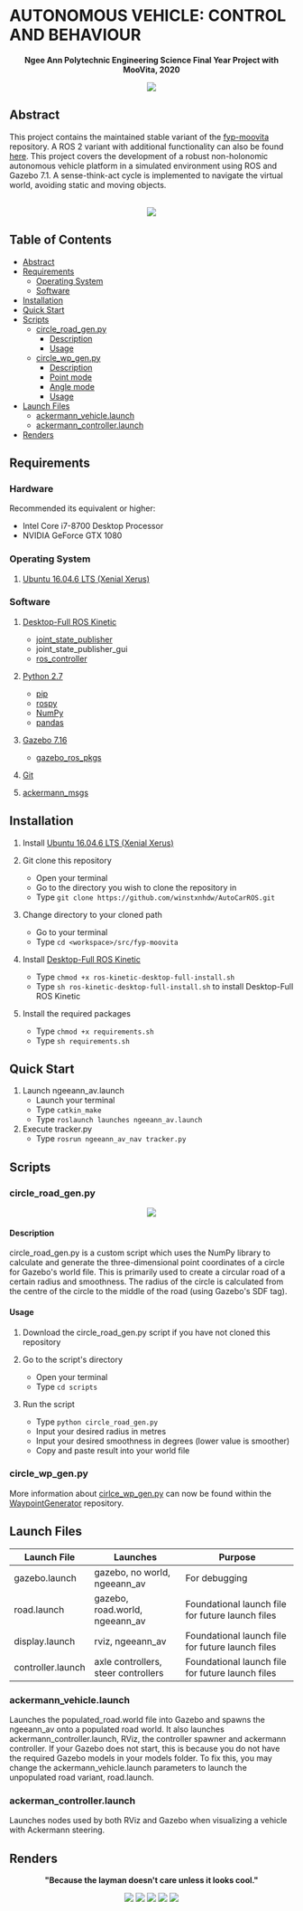 # AUTONOMOUS VEHICLE: CONTROL AND BEHAVIOUR

<p align="center"><b>Ngee Ann Polytechnic Engineering Science Final Year Project with MooVita, 2020</b></p>

<div align="center">
    <img src="https://github.com/winstxnhdw/AutoCarROS/blob/master/resources/pictures/ngeeann_av_ultrawide.png?raw=true" />
</div>

## Abstract

This project contains the maintained stable variant of the [fyp-moovita](https://github.com/reuben-thomas/fyp-moovita) repository. A ROS 2 variant with additional functionality can also be found [here](https://github.com/winstxnhdw/AutoCarROS2). This project covers the development of a robust non-holonomic autonomous vehicle platform in a simulated environment using ROS and Gazebo 7.1. A sense-think-act cycle is implemented to navigate the virtual world, avoiding static and moving objects.
<br />
<br />
<div align="center">
    <img src="https://github.com/winstxnhdw/AutoCarROS/blob/master/resources/gifs/obstacle_avoidance.gif?raw=true" />
</div>

## Table of Contents

- [Abstract](#Abstract)
- [Requirements](#Requirements)
  - [Operating System](#Operating-System)
  - [Software](#Software)
- [Installation](#Installation)
- [Quick Start](#Quick-Start)
- [Scripts](#Scripts)
  - [circle_road_gen.py](#circle_road_gen.py)
    - [Description](#Description)
    - [Usage](#Usage)
  - [circle_wp_gen.py](#circle_wp_gen.py)
    - [Description](#Description)
    - [Point mode](#Point-mode)
    - [Angle mode](#Angle-mode)
    - [Usage](#Usage)
- [Launch Files](#Launch-Files)
  - [ackermann_vehicle.launch](#ackermann_vehicle.launch)
  - [ackermann_controller.launch](#ackermann_controller.launch)
- [Renders](#Renders)

## Requirements

### Hardware

Recommended its equivalent or higher:

- Intel Core i7-8700 Desktop Processor
- NVIDIA GeForce GTX 1080

### Operating System

1. [Ubuntu 16.04.6 LTS (Xenial Xerus)](http://releases.ubuntu.com/16.04/)

### Software

1. [Desktop-Full ROS Kinetic](http://wiki.ros.org/kinetic/Installation/Ubuntu)
   - [joint_state_publisher](http://wiki.ros.org/joint_state_publisher)
   - joint_state_publisher_gui
   - [ros_controller](http://wiki.ros.org/ros_control#Install)

2. [Python 2.7](https://www.python.org/download/releases/2.7/)
   - [pip](https://pypi.org/project/pip/)
   - [rospy](http://wiki.ros.org/rospy)
   - [NumPy](https://pypi.org/project/numpy/)
   - [pandas](https://pandas.pydata.org/getting_started.html)
  
3. [Gazebo 7.16](http://gazebosim.org/tutorials?tut=install_ubuntu&ver=7.0&cat=install)
   - [gazebo_ros_pkgs](http://gazebosim.org/tutorials?tut=ros_installing&cat=connect_ros)

4. [Git](https://git-scm.com/download/linux)

5. [ackermann_msgs](https://github.com/ros-drivers/ackermann_msgs.git)

## Installation

1. Install [Ubuntu 16.04.6 LTS (Xenial Xerus)](http://releases.ubuntu.com/16.04/)

2. Git clone this repository
   - Open your terminal
   - Go to the directory you wish to clone the repository in
   - Type `git clone https://github.com/winstxnhdw/AutoCarROS.git`

3. Change directory to your cloned path
   - Go to your terminal
   - Type `cd <workspace>/src/fyp-moovita`

4. Install [Desktop-Full ROS Kinetic](http://wiki.ros.org/kinetic/Installation/Ubuntu)
   - Type `chmod +x ros-kinetic-desktop-full-install.sh`
   - Type `sh ros-kinetic-desktop-full-install.sh` to install Desktop-Full ROS Kinetic
  
5. Install the required packages
   - Type `chmod +x requirements.sh`
   - Type `sh requirements.sh`

## Quick Start

1. Launch ngeeann_av.launch
   - Launch your terminal
   - Type `catkin_make`
   - Type `roslaunch launches ngeeann_av.launch`
2. Execute tracker.py
   - Type `rosrun ngeeann_av_nav tracker.py`

## Scripts

### circle_road_gen.py

<div align="center">
    <img src="https://github.com/winstxnhdw/AutoCarROS/blob/master/resources/gifs/road_gen.gif?raw=true" />
</div>

#### Description

circle_road_gen.py is a custom script which uses the NumPy library to calculate and generate the three-dimensional point coordinates of a circle for Gazebo's world file. This is primarily used to create a circular road of a certain radius and smoothness. The radius of the circle is calculated from the centre of the circle to the middle of the road (using Gazebo's SDF tag).

#### Usage

1. Download the circle_road_gen.py script if you have not cloned this repository

2. Go to the script's directory
   - Open your terminal
   - Type `cd scripts`

3. Run the script
   - Type `python circle_road_gen.py`
   - Input your desired radius in metres
   - Input your desired smoothness in degrees (lower value is smoother)
   - Copy and paste result into your world file

### circle_wp_gen.py

More information about [cirlce_wp_gen.py](https://github.com/winstxnhdw/WaypointGenerator/blob/master/circle/circle_wp_gen.py) can now be found within the [WaypointGenerator](https://github.com/winstxnhdw/WaypointGenerator) repository.

## Launch Files

|Launch File|Launches|Purpose|
|-----------|--------|-------|
|gazebo.launch|gazebo, no world, ngeeann_av|For debugging
|road.launch|gazebo, road.world, ngeeann_av|Foundational launch file for future launch files
|display.launch|rviz, ngeeann_av|Foundational launch file for future launch files
|controller.launch|axle controllers, steer controllers|Foundational launch file for future launch files

### ackermann_vehicle.launch

Launches the populated_road.world file into Gazebo and spawns the ngeeann_av onto a populated road world. It also launches ackermann_controller.launch, RViz, the controller spawner and ackermann controller. If your Gazebo does not start, this is because you do not have the required Gazebo models in your models folder. To fix this, you may change the ackermann_vehicle.launch parameters to launch the unpopulated road variant, road.launch.

### ackerman_controller.launch

Launches nodes used by both RViz and Gazebo when visualizing a vehicle with Ackermann steering.

## Renders

<p align="center"><b>"Because the layman doesn't care unless it looks cool."</b></p>

<div align="center">
    <img src="https://github.com/winstxnhdw/AutoCarROS/blob/master/resources/gifs/renders.gif?raw=true" />
    <img src="https://github.com/winstxnhdw/AutoCarROS/blob/master/resources/gifs/1.gif?raw=true" />
    <img src="https://github.com/winstxnhdw/AutoCarROS/blob/master/resources/gifs/2.gif?raw=true" />
    <img src="https://github.com/winstxnhdw/AutoCarROS/blob/master/resources/gifs/3.gif?raw=true" />
    <img src="https://github.com/winstxnhdw/AutoCarROS/blob/master/resources/gifs/4.gif?raw=true" />
</div>
